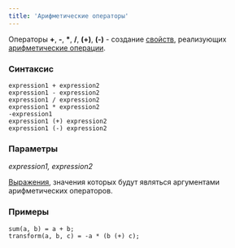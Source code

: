 ```yaml
---
title: 'Арифметические операторы'
---
```


Операторы **+**, **-**, **\***, **/**, **(+)**, **(-)** - создание [свойств](Properties.md), реализующих [арифметические операции](Arithmetic_operators_+_-_..._.md).

### Синтаксис

    expression1 + expression2  
    expression1 - expression2  
    expression1 / expression2  
    expression1 * expression2  
    -expression1
    expression1 (+) expression2  
    expression1 (-) expression2  

### Параметры

*expression1, expression2*

[Выражения](Expression.md), значения которых будут являться аргументами арифметических операторов.

### Примеры

```lsf
sum(a, b) = a + b;
transform(a, b, c) = -a * (b (+) c);
```

